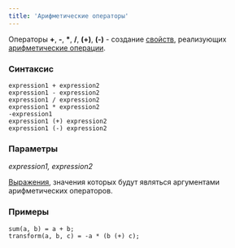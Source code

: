 ```yaml
---
title: 'Арифметические операторы'
---
```


Операторы **+**, **-**, **\***, **/**, **(+)**, **(-)** - создание [свойств](Properties.md), реализующих [арифметические операции](Arithmetic_operators_+_-_..._.md).

### Синтаксис

    expression1 + expression2  
    expression1 - expression2  
    expression1 / expression2  
    expression1 * expression2  
    -expression1
    expression1 (+) expression2  
    expression1 (-) expression2  

### Параметры

*expression1, expression2*

[Выражения](Expression.md), значения которых будут являться аргументами арифметических операторов.

### Примеры

```lsf
sum(a, b) = a + b;
transform(a, b, c) = -a * (b (+) c);
```

